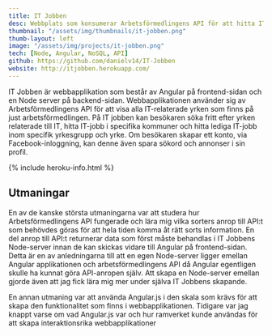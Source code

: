 ```yaml
---
title: IT Jobben
desc: Webbplats som konsumerar Arbetsförmedlingens API för att hitta IT-jobb
thumbnail: "/assets/img/thumbnails/it-jobben.png"
thumb-layout: left
image: "/assets/img/projects/it-jobben.png"
tech: [Node, Angular, NoSQL, API]
github: https://github.com/danielv14/IT-Jobben
website: http://itjobben.herokuapp.com/
---
```

IT Jobben är webbapplikation som består av Angular på frontend-sidan och en Node server på backend-sidan. Webbapplikationen använder sig av Arbetsförmedlingens API för att visa alla IT-relaterade yrken som finns på just arbetsförmedlingen. På IT jobben kan besökaren söka fritt efter yrken relaterade till IT, hitta IT-jobb i specifika kommuner och hitta lediga IT-jobb inom specifik yrkesgrupp och yrke. Om besökaren skapar ett konto, via Facebook-inloggning, kan denne även spara sökord och annonser i sin profil.

{% include heroku-info.html %}

## Utmaningar
En av de kanske största utmaningarna var att studera hur Arbetsförmedlingens API fungerade och lära mig vilka sorters anrop till API:t som behövdes göras för att hela tiden komma åt rätt sorts information. En del anrop till API:t returnerar data som först måste behandlas i IT Jobbens Node-server innan de kan skickas vidare till Angular på frontend-sidan. Detta är en av anledningarna till att en egen Node-server ligger emellan Angular applikationen och arbetsförmedlingens API då Angular egentligen skulle ha kunnat göra API-anropen själv. Att skapa en Node-server emellan gjorde även att jag fick lära mig mer under själva IT Jobbens skapande.

En annan utmaning var att använda Angular.js i den skala som krävs för att skapa den funktionalitet som finns i webbapplikationen. Tidigare var jag knappt varse om vad Angular.js var och hur ramverket kunde användas för att skapa interaktionsrika webbapplikationer
